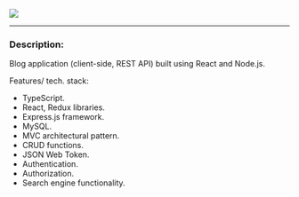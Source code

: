 <a href="https://codeclimate.com/github/nikivavlt/blog-app/maintainability"><img src="https://api.codeclimate.com/v1/badges/8db547e7f5e8e578d8ed/maintainability" /></a>
___
### Description:
Blog application (client-side, REST API) built using React and Node.js.

Features/ tech. stack: 
- TypeScript.
- React, Redux libraries.
- Express.js framework.
- MySQL.
- MVC architectural pattern.
- CRUD functions.
- JSON Web Token.
- Authentication.
- Authorization.
- Search engine functionality.
